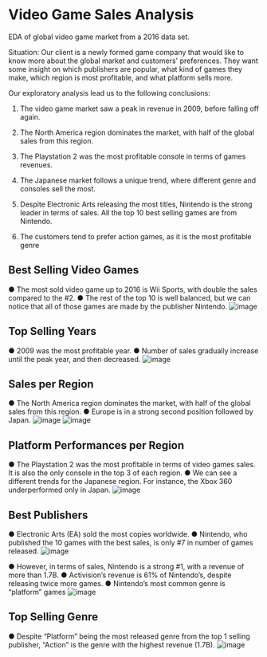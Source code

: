 # Video Game Sales Analysis
EDA of global video game market from a 2016 data set.

Situation: Our client is a newly formed game company that would like to know more about the global market and customers' preferences. They want some insight on which publishers are popular, what kind of games they make, which region is most profitable, and what platform sells more.

Our exploratory analysis lead us to the following conclusions:

1) The video game market saw a peak in revenue in 2009, before falling off again.

2) The North America region dominates the market, with half of the global sales from this region.

3) The Playstation 2 was the most profitable console in terms of games revenues.

4) The Japanese market follows a unique trend, where different genre and consoles sell the most.

5) Despite Electronic Arts releasing the most titles, Nintendo is the strong leader in terms of sales. All the top 10 best selling games are from Nintendo.

6) The customers tend to prefer action games, as it is the most profitable genre

## Best Selling Video Games
● The most sold video game up to 2016 is Wii Sports, with double the sales compared to the #2.
● The rest of the top 10 is well balanced, but we can notice that all of those games are made by the publisher Nintendo.
![image](https://github.com/OlSeb/video-game-sales-analysis/assets/112832650/f5168542-7a0f-489e-a61f-7a1e33921beb)

## Top Selling Years
● 2009 was the most profitable year.
● Number of sales gradually increase until the peak year, and then decreased.
![image](https://github.com/OlSeb/video-game-sales-analysis/assets/112832650/3c249d54-391b-4b92-a308-3b0a356fdb80)

## Sales per Region
● The North America region dominates the market, with half of the global sales from this region.
● Europe is in a strong second position followed by Japan.
![image](https://github.com/OlSeb/video-game-sales-analysis/assets/112832650/33a0b4fe-37a3-4bc1-87a6-3e2a0f339fb6)
![image](https://github.com/OlSeb/video-game-sales-analysis/assets/112832650/11dc3e9a-8518-4c2c-9061-68870e237af6)



## Platform Performances per Region
● The Playstation 2 was the most profitable in terms of video games sales. It is also the only console in the top 3 of each region.
● We can see a different trends for the Japanese region. For instance, the Xbox 360 underperformed only in Japan.
![image](https://github.com/OlSeb/video-game-sales-analysis/assets/112832650/22bb43b6-bfef-4d0d-b260-a2622f8cba58)

## Best Publishers
● Electronic Arts (EA) sold the most copies worldwide.
● Nintendo, who published the 10 games with the best sales, is only #7 in number of games released.
![image](https://github.com/OlSeb/video-game-sales-analysis/assets/112832650/1b539fd0-6104-42a8-9d5c-35b1aadc2965)

● However, in terms of sales, Nintendo is a strong #1, with a revenue of more than 1.7B.
● Activision’s revenue is 61% of Nintendo’s, despite releasing twice more games.
● Nintendo’s most common genre is “platform” games
![image](https://github.com/OlSeb/video-game-sales-analysis/assets/112832650/db5ada2f-81e8-4869-80fa-25e7bf5eaecc)

## Top Selling Genre
● Despite “Platform” being the most released genre from the top 1 selling publisher, “Action” is the genre with the highest revenue (1.7B).
![image](https://github.com/OlSeb/video-game-sales-analysis/assets/112832650/25dd5783-6ddf-4e01-b189-4251f8e7369d)
